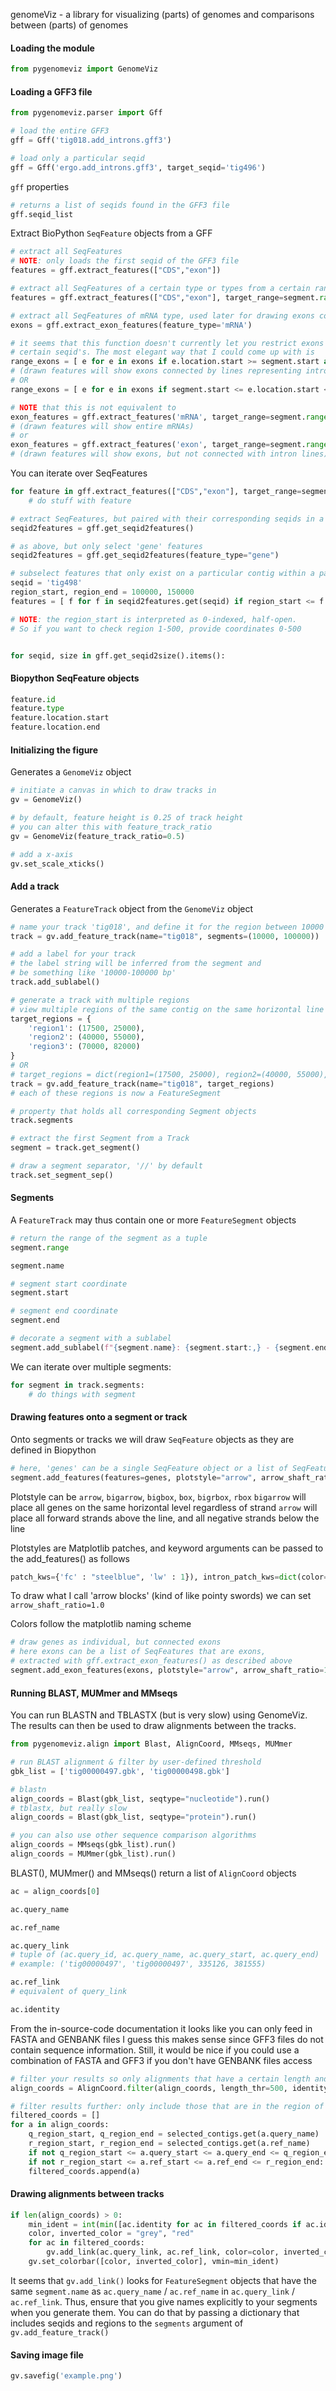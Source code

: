 genomeViz - a library for visualizing (parts) of genomes and comparisons between (parts) of genomes

#### Loading the module
```py
from pygenomeviz import GenomeViz
```

#### Loading a GFF3 file
```py
from pygenomeviz.parser import Gff

# load the entire GFF3
gff = Gff('tig018.add_introns.gff3')

# load only a particular seqid
gff = Gff('ergo.add_introns.gff3', target_seqid='tig496')
```

`gff` properties

```py
# returns a list of seqids found in the GFF3 file
gff.seqid_list
```

Extract BioPython `SeqFeature` objects from a GFF

```py
# extract all SeqFeatures
# NOTE: only loads the first seqid of the GFF3 file
features = gff.extract_features(["CDS","exon"])

# extract all SeqFeatures of a certain type or types from a certain range
features = gff.extract_features(["CDS","exon"], target_range=segment.range)

# extract all SeqFeatures of mRNA type, used later for drawing exons connected by introns
exons = gff.extract_exon_features(feature_type='mRNA')

# it seems that this function doesn't currently let you restrict exons to
# certain seqid's. The most elegant way that I could come up with is
range_exons = [ e for e in exons if e.location.start >= segment.start and e.location.end = segment.end ]
# (drawn features will show exons connected by lines representing introns )
# OR
range_exons = [ e for e in exons if segment.start <= e.location.start <= e.location.end <= segment.end ]

# NOTE that this is not equivalent to
exon_features = gff.extract_features('mRNA', target_range=segment.range)
# (drawn features will show entire mRNAs)
# or
exon_features = gff.extract_features('exon', target_range=segment.range)
# (drawn features will show exons, but not connected with intron lines)
```

You can iterate over SeqFeatures
```py
for feature in gff.extract_features(["CDS","exon"], target_range=segment.range):
    # do stuff with feature
```

```py
# extract SeqFeatures, but paired with their corresponding seqids in a dict
seqid2features = gff.get_seqid2features()

# as above, but only select 'gene' features
seqid2features = gff.get_seqid2features(feature_type="gene")

# subselect features that only exist on a particular contig within a particular region
seqid = 'tig498'
region_start, region_end = 100000, 150000
features = [ f for f in seqid2features.get(seqid) if region_start <= f.location.start <= f.location.end <= region_end ]

# NOTE: the region_start is interpreted as 0-indexed, half-open.
# So if you want to check region 1-500, provide coordinates 0-500

```

```py

for seqid, size in gff.get_seqid2size().items():
```

#### Biopython SeqFeature objects
```py
feature.id
feature.type
feature.location.start
feature.location.end

```

#### Initializing the figure
Generates a `GenomeViz` object

```py
# initiate a canvas in which to draw tracks in
gv = GenomeViz()

# by default, feature height is 0.25 of track height
# you can alter this with feature_track_ratio
gv = GenomeViz(feature_track_ratio=0.5)

# add a x-axis
gv.set_scale_xticks()
```

#### Add a track
Generates a `FeatureTrack` object from the `GenomeViz` object

```py
# name your track 'tig018', and define it for the region between 10000 and 100000
track = gv.add_feature_track(name="tig018", segments=(10000, 100000))

# add a label for your track
# the label string will be inferred from the segment and
# be something like '10000-100000 bp'
track.add_sublabel()

# generate a track with multiple regions
# view multiple regions of the same contig on the same horizontal line
target_regions = {
    'region1': (17500, 25000),
    'region2': (40000, 55000),
    'region3': (70000, 82000)
}
# OR
# target_regions = dict(region1=(17500, 25000), region2=(40000, 55000), region3=(70000, 82000))
track = gv.add_feature_track(name="tig018", target_regions)
# each of these regions is now a FeatureSegment

# property that holds all corresponding Segment objects
track.segments

# extract the first Segment from a Track
segment = track.get_segment()

# draw a segment separator, '//' by default
track.set_segment_sep()
```

#### Segments
A `FeatureTrack` may thus contain one or more `FeatureSegment` objects

```py
# return the range of the segment as a tuple
segment.range

segment.name

# segment start coordinate
segment.start

# segment end coordinate
segment.end

# decorate a segment with a sublabel
segment.add_sublabel(f"{segment.name}: {segment.start:,} - {segment.end:,} bp")
```

We can iterate over multiple segments:

```py
for segment in track.segments:
    # do things with segment
```

#### Drawing features onto a segment or track
Onto segments or tracks we will draw `SeqFeature` objects as they are defined in Biopython


```py
# here, 'genes' can be a single SeqFeature object or a list of SeqFeature objects
segment.add_features(features=genes, plotstyle="arrow", arrow_shaft_ratio=1.0, color='steelblue', label_type="ID")
```

Plotstyle can be `arrow`, `bigarrow`, `bigbox`, `box`, `bigrbox`, `rbox`
`bigarrow` will place all genes on the same horizontal level regardless of strand
`arrow`    will place all forward strands above the line, and all negative strands below the line

Plotstyles are Matplotlib patches, and keyword arguments can be passed to the add_features() as follows

```py
patch_kws={'fc' : "steelblue", 'lw' : 1}), intron_patch_kws=dict(color="red", lw=2.0)
```

To draw what I call 'arrow blocks' (kind of like pointy swords)
we can set `arrow_shaft_ratio=1.0`

Colors follow the matplotlib naming scheme

```py
# draw genes as individual, but connected exons
# here exons can be a list of SeqFeatures that are exons,
# extracted with gff.extract_exon_features() as described above
segment.add_exon_features(exons, plotstyle="arrow", arrow_shaft_ratio=1.0)
```

#### Running BLAST, MUMmer and MMseqs

You can run BLASTN and TBLASTX (but is very slow) using GenomeViz. The results can then be used to 
draw alignments between the tracks.

```py
from pygenomeviz.align import Blast, AlignCoord, MMseqs, MUMmer

# run BLAST alignment & filter by user-defined threshold
gbk_list = ['tig00000497.gbk', 'tig00000498.gbk']

# blastn
align_coords = Blast(gbk_list, seqtype="nucleotide").run()
# tblastx, but really slow
align_coords = Blast(gbk_list, seqtype="protein").run()

# you can also use other sequence comparison algorithms
align_coords = MMseqs(gbk_list).run()
align_coords = MUMmer(gbk_list).run()
```

BLAST(), MUMmer() and MMseqs() return a list of `AlignCoord` objects

```py
ac = align_coords[0]

ac.query_name

ac.ref_name

ac.query_link
# tuple of (ac.query_id, ac.query_name, ac.query_start, ac.query_end)
# example: ('tig00000497', 'tig00000497', 335126, 381555)

ac.ref_link
# equivalent of query_link

ac.identity
```

From the in-source-code documentation it looks like you can only feed in FASTA and GENBANK files
I guess this makes sense since GFF3 files do not contain sequence information.
Still, it would be nice if you could use a combination of FASTA and GFF3 if you don't have GENBANK files access

```py
# filter your results so only alignments that have a certain length and percent identity pass through
align_coords = AlignCoord.filter(align_coords, length_thr=500, identity_thr=80)

# filter results further: only include those that are in the region of interest
filtered_coords = []
for a in align_coords:
    q_region_start, q_region_end = selected_contigs.get(a.query_name)
    r_region_start, r_region_end = selected_contigs.get(a.ref_name)
    if not q_region_start <= a.query_start <= a.query_end <= q_region_end: continue
    if not r_region_start <= a.ref_start <= a.ref_end <= r_region_end: continue
    filtered_coords.append(a)
```

#### Drawing alignments between tracks

```py
if len(align_coords) > 0:
    min_ident = int(min([ac.identity for ac in filtered_coords if ac.identity]))
    color, inverted_color = "grey", "red"
    for ac in filtered_coords:
        gv.add_link(ac.query_link, ac.ref_link, color=color, inverted_color=inverted_color, v=ac.identity, vmin=min_ident)
    gv.set_colorbar([color, inverted_color], vmin=min_ident)
```

It seems that `gv.add_link()` looks for `FeatureSegment` objects that have the same `segment.name` as `ac.query_name` / `ac.ref_name` in `ac.query_link` / `ac.ref_link`.
Thus, ensure that you give names explicitly to your segments when you generate them. You can do that by passing a dictionary that includes seqids and regions to the
`segments` argument of `gv.add_feature_track()`

#### Saving image file

```py
gv.savefig('example.png')
```

